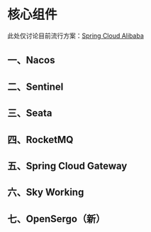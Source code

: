 # 核心组件

此处仅讨论目前流行方案：[Spring Cloud Alibaba](https://sca.aliyun.com/)

## 一、Nacos

## 二、Sentinel

## 三、Seata

## 四、RocketMQ

## 五、Spring Cloud Gateway

## 六、Sky Working

## 七、OpenSergo（新）
